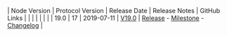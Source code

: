 | Node Version | Protocol Version | Release Date | Release Notes | GitHub Links | 
|              |                  |              |               | 					|
| 19.0 | 17 | 2019-07-11 | [V19.0](/releases/previous-release-notes/#v190) | [Release](https://github.com/nanocurrency/nano-node/releases/tag/V19.0) - [Milestone](https://github.com/nanocurrency/nano-node/milestone/9) - [Changelog](https://github.com/nanocurrency/nano-node/compare/V18.0...V19.0) | 